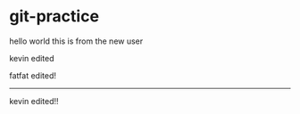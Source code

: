 # git-practice
hello world
this is from the new user

kevin edited

fatfat edited!

------------------
kevin edited!!
